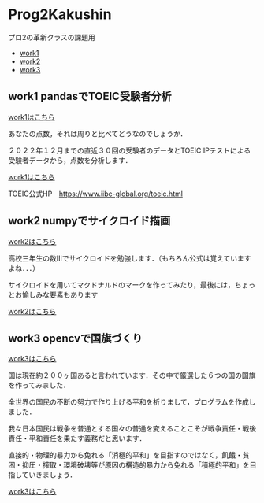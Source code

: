# Prog2Kakushin
プロ2の革新クラスの課題用
- [work1][work1]
- [work2][work2]
- [work3][work3]
## work1 pandasでTOEIC受験者分析
[work1はこちら][work1]

あなたの点数，それは周りと比べてどうなのでしょうか．

２０２２年１２月までの直近３０回の受験者のデータとTOEIC IPテストによる受験者データから，点数を分析します．

[work1はこちら][work1]

TOEIC公式HP　https://www.iibc-global.org/toeic.html

[work1]:https://github.com/HikaruKono1551/Prog2Kakushin/blob/main/work1.ipynb

## work2 numpyでサイクロイド描画
[work2はこちら][work2]

高校三年生の数Ⅲでサイクロイドを勉強します．（もちろん公式は覚えていますよね．．．）

サイクロイドを用いてマクドナルドのマークを作ってみたり，最後には，ちょっとお愉しみな要素もあります

[work2はこちら][work2]

[work2]:https://github.com/HikaruKono1551/Prog2Kakushin/blob/main/work2.ipynb

## work3 opencvで国旗づくり
[work3はこちら][work3]

国は現在約２００ヶ国あると言われています．その中で厳選した６つの国の国旗を作ってみました．

全世界の国民の不断の努力で作り上げる平和を祈りまして，プログラムを作成しました．

我々日本国民は戦争を普通とする国々の普通を変えることこそが戦争責任・戦後責任・平和責任を果たす義務だと思います．

直接的・物理的暴力から免れる「消極的平和」を目指すのではなく，飢餓・貧困・抑圧・搾取・環境破壊等が原因の構造的暴力から免れる「積極的平和」を目指していきましょう．

[work3はこちら][work3]

[work3]:https://github.com/HikaruKono1551/Prog2Kakushin/blob/main/work2.ipynb
